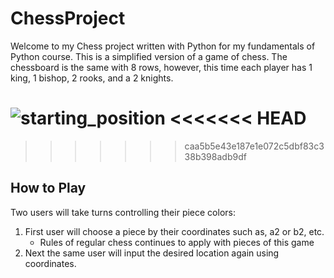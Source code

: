 # ChessProject
Welcome to my Chess project written with Python for my fundamentals of Python course. This is a simplified version of a game of chess. The chessboard is the same with 8 rows, however, this time each player has 1 king, 1 bishop, 2 rooks, and a 2 knights.

![starting_position](https://github.com/Emily-Tsui/ChessProject/assets/113730297/bdaebd0f-55f7-4865-b0e8-58527323088f)
<<<<<<< HEAD
=======

>>>>>>> caa5b5e43e187e1e072c5dbf83c338b398adb9df

## How to Play
Two users will take turns controlling their piece colors:

1. First user will choose a piece by their coordinates such as, a2 or b2, etc.
    - Rules of regular chess continues to apply with pieces of this game
2. Next the same user will input the desired location again using coordinates.
